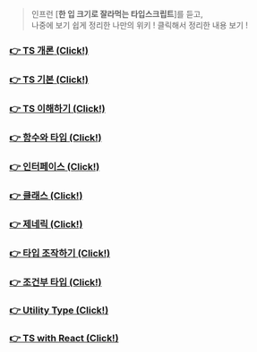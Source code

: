 > 인프런 [**한 입 크기로 잘라먹는 타입스크립트**]를 듣고, <br/>
> 나중에 보기 쉽게 정리한 나만의 위키 !
> 클릭해서 정리한 내용 보기 !

### [👉 TS 개론 (Click!)](https://github.com/ihyeeun/ts-study/wiki/1%EA%B0%95-TS-%EA%B0%9C%EB%A1%A0)
### [👉 TS 기본 (Click!)](https://github.com/ihyeeun/ts-study/wiki/2%EA%B0%95-TS-%EA%B8%B0%EB%B3%B8)
### [👉 TS 이해하기 (Click!)](https://github.com/ihyeeun/ts-study/wiki/3%EA%B0%95-TS-%EC%9D%B4%ED%95%B4%ED%95%98%EA%B8%B0)
### [👉 함수와 타입 (Click!)](https://github.com/ihyeeun/ts-study/wiki/4%EA%B0%95-%ED%95%A8%EC%88%98%EC%99%80-%ED%83%80%EC%9E%85)
### [👉 인터페이스 (Click!)](https://github.com/ihyeeun/ts-study/wiki/5%EA%B0%95-%EC%9D%B8%ED%84%B0%ED%8E%98%EC%9D%B4%EC%8A%A4)
### [👉 클래스 (Click!)](https://github.com/ihyeeun/ts-study/wiki/6%EA%B0%95-%ED%81%B4%EB%9E%98%EC%8A%A4)
### [👉 제네릭 (Click!)](https://github.com/ihyeeun/ts-study/wiki/7%EA%B0%95-%EC%A0%9C%EB%84%A4%EB%A6%AD)
### [👉 타입 조작하기 (Click!)](https://github.com/ihyeeun/ts-study/wiki/8%EA%B0%95-%ED%83%80%EC%9E%85-%EC%A1%B0%EC%9E%91%ED%95%98%EA%B8%B0)
### [👉 조건부 타입 (Click!)](https://github.com/ihyeeun/ts-study/wiki/9%EA%B0%95-%EC%A1%B0%EA%B1%B4%EB%B6%80-%ED%83%80%EC%9E%85)
### [👉 Utility Type (Click!)](https://github.com/ihyeeun/ts-study/wiki/10%EA%B0%95-Utility-Type)
### [👉 TS with React (Click!)](https://github.com/ihyeeun/ts-study/wiki/11%EA%B0%95-TS-with-React)
